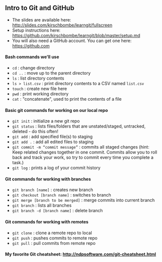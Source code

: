 ## Intro to Git and GitHub

* The slides are available here: http://slides.com/kirschbombe/learngit/fullscreen
* Setup instructions here: https://github.com/kirschbombe/learngit/blob/master/setup.md
* You will also need a GitHub account. You can get one here: https://github.com

#### Bash commands we'll use
* `cd` : change directory
* `cd ..` : move up to the parent directory
* `ls` : list directory contents
* `ls > list.csv` : print directory contents to a CSV named `list.csv`
* `touch` : create new file here
* `pwd` : print working directory
* `cat` : "concatenate", used to print the contents of a file

#### Basic git commands for working on our local repo
* `git init` : initialize a new git repo
* `git status` : lists files/folders that are unstated/staged, untracked, deleted - do this often!
* `git add` : add specified file(s) to staging
* `git add .` : add all edited files to staging
* `git commit -m “commit message”` : commits all staged changes (hint: Keep related changes together in one commit. Commits allow you to roll back and track your work, so try to commit every time you complete a task.)
* `git log` : prints a log of your commit history

#### Git commands for working with branches
* `git branch [name]` : creates new branch
* `git checkout [branch name]` : switches to branch
* `git merge [branch to be merged]` : merge commits into current branch
* `git branch` : lists all branches
* `git branch -d [branch name]` : delete branch

#### Git commands for working with remotes
* `git clone` : clone a remote repo to local
* `git push` : pushes commits to remote repo
* `git pull` : pull commits from remote repo

#### My favorite Git cheatsheet:  http://ndpsoftware.com/git-cheatsheet.html
